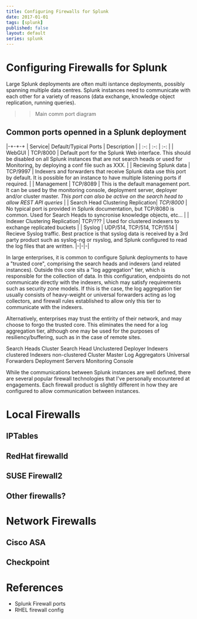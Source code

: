```yaml
---
title: Configuring Firewalls for Splunk
date: 2017-01-01
tags: [splunk]
published: false
layout: default
series: splunk
---
```

# Configuring Firewalls for Splunk

Large Splunk deployments are often multi isntance deployments, possibly
spanning multiple data centres. Splunk instances need to communicate with each
other for a variety of reasons (data exchange, knowledge object replication,
running queries). 

>> Main comm port diagram

## Common ports openned in a Splunk deployment

|-+-+-+
| Service| Default/Typical Ports | Description |
| :-: | :-: | :-: |
| WebGUI | TCP/8000	| Default port for the Splunk Web interface. This should be disabled on all Splunk instances that are not search heads or used for Monitoring, by deploying a conf file such as XXX. |
| Recieving Splunk data | TCP/9997 | Indexers and forwarders that receive Splunk data use this port by default. It is possible for an instance to have multiple listening ports if required. |
| Management | TCP/8089 | This is the default management port. It can be used by the monitoring console, deployment server, deployer and/or cluster master. *This port can also be active on the search head to allow REST API queries* |
| Search Head Clustering Replication|	*TCP/8000* | No typical port is provided in Splunk documentation, but TCP/8080 is common. Used for Search Heads to syncronise knowledge objects, etc... |
| Indexer Clustering Replication|	TCP/??? | Used for clustered indexers to exchange replicated buckets |
| Syslog | UDP/514, TCP/514, TCP/1514	| Recieve Syslog traffic. Best practice is that syslog data is received by a 3rd party product such as syslog-ng or rsyslog, and Splunk configured to read the log files that are written.
|-|-|-|


In large enterprises, it is common to configure Splunk deployments to have a
"trusted core", comprising the search heads and indexers (and related
instances). Outside this core sits a "log aggregation" tier, which is
responsible for the collection of data. In this configuration, endpoints do not
communicate directly with the indexers, which may satisfy requirements such as
security zone models. If this is the case, the log aggregation tier usually
consists of heavy-weight or universal forwarders acting as log collectors, and
firewall rules established to allow only this tier to communicate with the
indexers.

Alternatively, enterprises may trust the entirity of their network, and may
choose to forgo the trusted core. This eliminates the need for a log
aggregation tier, although one may be used for the purposes of
resiliency/buffering, such as in the case of remote sites.


Search Heads Cluster
Search Head Unclustered
Deployer
Indexers clustered
Indexers non-clustered
Cluster Master
Log Aggregators
Universal Forwarders
Deployment Servers
Monitoring Console


While the communications between Splunk instances are well defined, there are
several popular firewall technologies that I've personally encountered at
engagements. Each firewall product is slightly different in how they are
configured to allow communication between instances.

# Local Firewalls

## IPTables

## RedHat firewalld

## SUSE Firewall2

## Other firewalls?

# Network Firewalls

## Cisco ASA

## Checkpoint


# References
* Splunk Firewall ports
* RHEL firewall config
